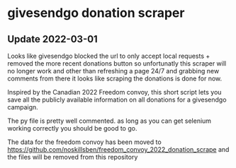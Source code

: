 # givesendgo donation scraper

## Update 2022-03-01
Looks like givesendgo blocked the url to only accept local requests + removed the more recent donations button so unfortunatly this scraper will no longer work and other than refreshing a page 24/7 and grabbing new comments from there it looks like scraping the donations is done for now.

Inspired by the Canadian 2022 Freedom convoy, this short script lets you save all the publicly available information on all donations for a givesendgo campaign.

The py file is pretty well commented. as long as you can get selenium working correctly you should be good to go.

The data for the freedom convoy has been moved to https://github.com/noskillsben/freedom_convoy_2022_donation_scrape and the files will be removed from this repository
